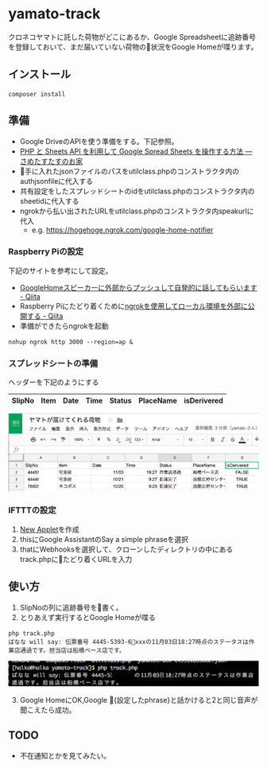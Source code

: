 # yamato-track
クロネコヤマトに託した荷物がどこにあるか、Google Spreadsheetに追跡番号を登録しておいて、まだ届いていない荷物の状況をGoogle Homeが喋ります。

## インストール
```
composer install
```

## 準備
- Google DriveのAPIを使う準備をする。下記参照。
- [PHP と Sheets API を利用して Google Spread Sheets を操作する方法 — さめたすたすのお家](http://www.sharkpp.net/blog/2016/09/22/how-to-use-google-spreadsheets-api-for-php.html)
- 手に入れたjsonファイルのパスをutilclass.phpのコンストラクタ内のauthjsonfileに代入する
- 共有設定をしたスプレッドシートのidをutilclass.phpのコンストラクタ内のsheetidに代入する
- ngrokから払い出されたURLをutilclass.phpのコンストラクタ内speakurlに代入
    - e.g. https://hogehoge.ngrok.com/google-home-notifier
### Raspberry Piの設定
下記のサイトを参考にして設定。
- [GoogleHomeスピーカーに外部からプッシュして自発的に話してもらいます - Qiita](https://qiita.com/azipinsyan/items/db4606aaa51426ac8dac)
- Raspberry Piにたどり着くために[ngrokを使用してローカル環境を外部に公開する - Qiita](https://qiita.com/kitaro729/items/44214f9f81d3ebda58bd)
- 準備ができたらngrokを起動
```
nohup ngrok http 3000 --region=ap &
```
### スプレッドシートの準備
ヘッダーを下記のようにする

|SlipNo|Item|Date|Time|Status|PlaceName|isDerivered|
----|----|----|----|----|----|----|

![スプレッドシートの様子](https://github.com/halka/yamato-track/blob/master/img/spread.png)
### IFTTTの設定
1. [New Applet](https://ifttt.com/create)を作成
1. thisにGoogle AssistantのSay a simple phraseを選択
1. thatにWebhooksを選択して、クローンしたディレクトリの中にあるtrack.phpにたどり着くURLを入力
## 使い方
1. SlipNoの列に追跡番号を書く。
1. とりあえず実行するとGoogle Homeが喋る
```
php track.php
ばなな will say: 伝票番号 4445-5393-6xxxの11月03日18:27時点のステータスは作業店通過です。担当店は船橋ベース店です。
```
![コンソールの様子](https://github.com/halka/yamato-track/raw/master/img/console.png)

3. Google HomeにOK,Google {設定したphrase}と話かけると2と同じ音声が聞こえたら成功。
## TODO
- 不在通知とかを見てみたい。